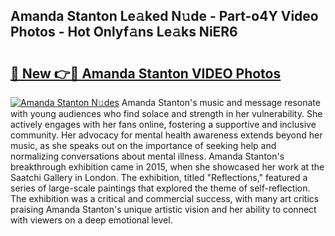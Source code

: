 ## Amanda Stanton Le𝚊ked N𝚞de - Part-o4Y Video Photos - Hot Onlyf𝚊ns Le𝚊ks NiER6

# <h2><a href="http://ac35329.deff.icu/?id=Amanda+Stanton">🔗 New 👉🔴 Amanda Stanton VIDEO Photos</a></h2>

[![Amanda Stanton N𝚞des](https://i.imgur.com/rIISA9y.gif)](http://ac35329.deff.icu/?id=Amanda+Stanton)
Amanda Stanton's music and message resonate with young audiences who find solace and strength in her vulnerability. She actively engages with her fans online, fostering a supportive and inclusive community. Her advocacy for mental health awareness extends beyond her music, as she speaks out on the importance of seeking help and normalizing conversations about mental illness. Amanda Stanton's breakthrough exhibition came in 2015, when she showcased her work at the Saatchi Gallery in London. The exhibition, titled "Reflections," featured a series of large-scale paintings that explored the theme of self-reflection. The exhibition was a critical and commercial success, with many art critics praising Amanda Stanton's unique artistic vision and her ability to connect with viewers on a deep emotional level.
